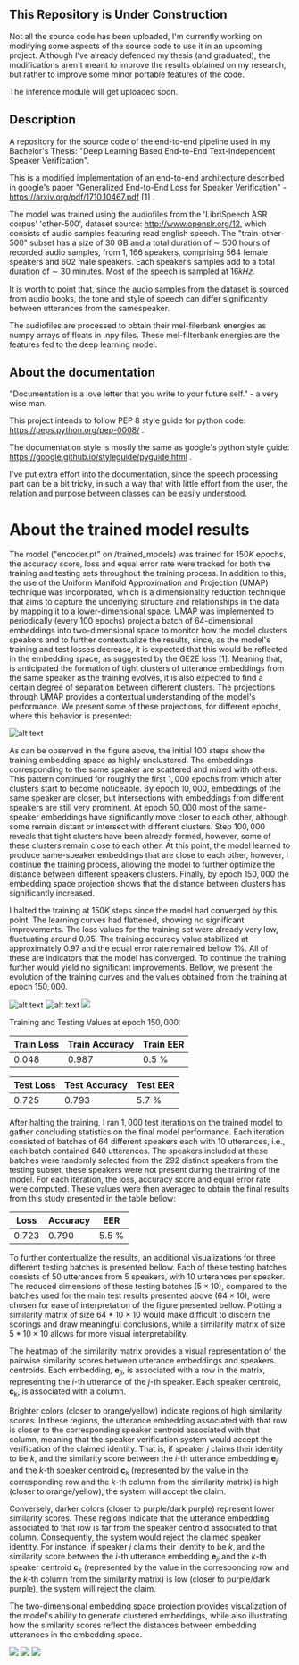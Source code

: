 ## This Repository is Under Construction
Not all the source code has been uploaded, I'm currently working on modifying some aspects of the source code 
to use it in an upcoming project. Although I've already defended my thesis (and graduated), the modifications aren't meant to
improve the results obtained on my research, but rather to improve some minor portable features of the code.

The inference module will get uploaded soon. 

## Description
A repository for the source code of the end-to-end pipeline used in my Bachelor's Thesis: "Deep Learning Based End-to-End Text-Independent Speaker Verification".

This is a modified implementation of an end-to-end architecture described in google's paper "Generalized End-to-End Loss for Speaker Verification" - https://arxiv.org/pdf/1710.10467.pdf [1] . 

The model was trained using the audiofiles from the 'LibriSpeech ASR corpus' 'other-500', dataset source: http://www.openslr.org/12, which consists of audio samples
featuring read english speech. The "train-other-500" subset has a size of 30 GB and a total duration of ∼ 500 hours of recorded audio samples, from 1, 166 speakers,
comprising 564 female speakers and 602 male speakers. Each speaker’s samples add to a total duration of ∼ 30 minutes. Most of the speech is sampled at 16𝑘𝐻𝑧.

It is worth to point that, since the audio samples from the dataset is sourced from audio books, the tone and style of speech can differ significantly between utterances from the samespeaker.

The audiofiles are processed to obtain their mel-filerbank energies as numpy arrays of floats
in .npy files. These mel-filterbank energies are the features fed to the deep learning model.

## About the documentation
"Documentation is a love letter that you write to your future self." - a very wise man.

This project intends to follow PEP 8 style guide for python code: https://peps.python.org/pep-0008/ .

The documentation style is mostly the same as google's python style guide: https://google.github.io/styleguide/pyguide.html .

I've put extra effort into the documentation, since the speech processing part can be a bit tricky, in such a way that with little effort from the user, the relation and purpose between classes can be easily understood. 

# About the trained model results
The model ("encoder.pt" on /trained_models) was trained for $150 K$ epochs, the accuracy score, loss and equal error rate were tracked for both the training and testing sets throughout the training process. In addition to this, the use of the Uniform Manifold Approximation and Projection (UMAP) technique was incorporated, which is a dimensionality reduction technique that aims to capture the underlying structure and relationships in the data by mapping it to a lower-dimensional space. UMAP was implemented to periodically (every $100$ epochs) project a batch of $64$-dimensional embeddings into two-dimensional space to monitor how the model clusters speakers and to further contextualize the results, since, as the model's training and test losses decrease, it is expected that this would be reflected in the embedding space, as suggested by the GE2E loss [1]. Meaning that, is anticipated the formation of tight clusters of utterance embeddings from the same speaker as the training evolves, it is also expected to find a certain degree of separation between different clusters. The projections through UMAP provides a contextual understanding of the model's performance. We present some of these projections, for different epochs, where this behavior is presented:

![alt text](https://github.com/gablj/speaker-verification/blob/main/images/umap_projections.png)

As can be observed in the figure above, the initial $100$ steps show the training embedding space as highly unclustered. The embeddings corresponding to the same speaker are scattered and mixed with others. This pattern continued for roughly the first $1,000$ epochs from which after clusters start to become noticeable. By epoch $10,000$, embeddings of the same speaker are closer, but intersections with embeddings from different speakers are still very prominent.  At epoch $50, 000$ most of the same-speaker embeddings have significantly move closer to each other, although some remain distant or intersect with different clusters. Step $100,000$ reveals that tight clusters have been already formed, however, some of these clusters remain close to each other. At this point, the model learned to produce same-speaker embeddings that are close to each other, however, I continue the training process, allowing the model to further optimize the distance between different speakers clusters. Finally, by epoch $150, 000$ the embedding space projection shows that the distance between clusters has significantly increased.

I halted the training at $150 K$ steps since the model had converged by this point. The learning curves had flattened, showing no significant improvements. The loss values for the training set were already very low, fluctuating around $0.05$. The training accuracy value stabilized at approximately $0.97$ and the equal error rate remained bellow $1 \%$.
All of these are indicators that the model has converged. To continue the training further would yield no significant improvements.
Bellow, we present the evolution of the training curves and the values obtained from the training at epoch $150, 000$.

![alt text](https://github.com/gablj/speaker-verification/blob/main/images/loss_plot.png)
![alt text](https://github.com/gablj/speaker-verification/blob/main/images/eer_plot.png)
<img src="https://github.com/gablj/speaker-verification/blob/main/images/accuracy_plot.png" width="whatever" height="whatever">


Training and Testing Values at epoch $150, 000$:

| Train Loss | Train Accuracy | Train EER |
|------------|----------------|-----------|
| 0.048      | 0.987          | 0.5 \%    |

| Test Loss | Test Accuracy   | Test EER |
|------------|----------------|-----------|
| 0.725      | 0.793          |  5.7 \%    |

After halting the training, I ran $1,000$ test iterations on the trained model to gather concluding statistics on the final model performance. Each iteration consisted of batches of $64$ different speakers each with $10$ utterances, i.e., each batch contained $640$ utterances. The speakers included at these batches were randomly selected from the $292$ distinct speakers from the testing subset, these speakers were not present during the training of the model. For each iteration, the loss, accuracy score and equal error rate were computed. These values were then averaged to obtain the final results from this study presented in the table bellow:  
  
|  Loss |  Accuracy | EER |
|------------|----------------|-----------|
| 0.723      | 0.790          | 5.5 \%   |

To further contextualize the results, an additional visualizations for three different testing batches is presented bellow. Each of these testing batches consists of $50$ utterances from $5$ speakers, with $10$ utterances per speaker. The reduced dimensions of these testing batches ($5 \times 10$), compared to the batches used for the main test results presented above ($64 \times 10$), were chosen for ease of interpretation of the figure presented bellow. Plotting a similarity matrix of size $64 * 10 \times 10$ would make difficult to discern the scorings and draw meaningful conclusions, while a similarity matrix of size $5 * 10 \times 10$ allows for more visual interpretability.

The heatmap of the similarity matrix provides a visual representation of the pairwise similarity scores between utterance embeddings and speakers centroids. Each embedding, $\mathbf{e}_{ji}$, is associated with a row in the matrix, representing the  *i*-th utterance of the *j*-th speaker. Each speaker centroid, **c**<sub>k</sub>, is associated with a column.

Brighter colors (closer to orange/yellow) indicate regions of high similarity scores. In these regions, the utterance embedding associated with that row is closer to the corresponding speaker centroid associated with that column, meaning that the speaker verification system would accept the verification of the claimed identity. That is, if speaker *j* claims their identity to be *k*, and the similarity score between the *i*-th utterance embedding $\mathbf{e}_ {ji}$ and the *k*-th speaker centroid $\mathbf{c}_{k}$ (represented by the value in the corresponding row and the *k*-th column from the similarity matrix) is high (closer to orange/yellow), the system will accept the claim. 

Conversely, darker colors (closer to purple/dark purple) represent lower similarity scores. These regions indicate that the utterance embedding associated to that row is far from the speaker centroid associated to that column. Consequently, the system would reject the claimed speaker identity. For instance, if speaker *j* claims their identity to be *k*, and the similarity score between the *i*-th utterance embedding $\mathbf{e}_ {ji}$ and the *k*-th speaker centroid $\mathbf{c}_{k}$ (represented by the value in the corresponding row and the *k*-th column from the similarity matrix) is low (closer to purple/dark purple), the system will reject the claim. 

The two-dimensional embedding space projection provides visualization of the model's ability to generate clustered embeddings, while also illustrating how the similarity scores reflect the distances between embedding utterances in the embedding space.

<img src="https://github.com/gablj/speaker-verification/blob/main/images/sim_mat_embed_proj_8.png" width="whatever" height="whatever">
<img src="https://github.com/gablj/speaker-verification/blob/main/images/sim_mat_embed_proj_7.png" width="whatever" height="whatever">
<img src="https://github.com/gablj/speaker-verification/blob/main/images/sim_mat_embed_proj_1.png" width="whatever" height="whatever">
